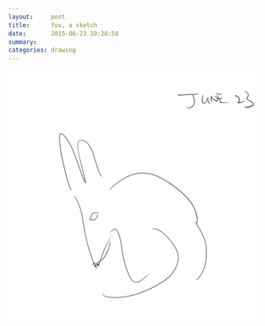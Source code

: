 ```yaml
---
layout:     post
title:      fox, a sketch
date:       2015-06-23 19:28:58
summary:    
categories: drawing
---
```

![fox, a sketch](/images/blog/fox-a-sketch.png "Cute, isn't it?")